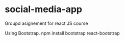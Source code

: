 # social-media-app
Groupd asignement for react JS course

Using Bootstrap.
npm install bootstrap react-bootstrap
